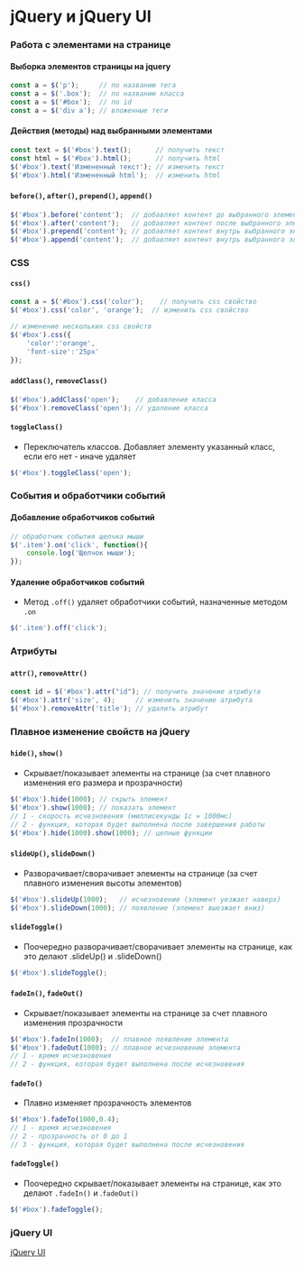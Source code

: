 # jQuery и jQuery UI

<!-- xxxxxxxxxxxxxxxxxxxxxxxxxxxxxxxxxxxxxxxxxxxxxxxxxxxxxxx -->
### Работа с элементами на странице
<!-- xxxxxxxxxxxxxxxxxxxxxxxxxxxxxxxxxxxxxxxxxxxxxxxxxxxxxxx -->

<!------------------------------------------------------------->
#### Выборка элементов страницы на jquery
<!------------------------------------------------------------->
```js
const a = $('p');     // по названию тега 
const a = $('.box');  // по названию класса
const a = $('#box');  // по id
const a = $('div a'); // вложенные теги
```

<!------------------------------------------------------------->
#### Действия (методы) над выбранными элементами
<!------------------------------------------------------------->
```js
const text = $('#box').text();      // получить текст
const html = $('#box').html();      // получить html
$('#box').text('Измененный текст'); // изменить текст
$('#box').html('Измененный html');  // изменить html
```

<!------------------------------------------------------------->
#### `before()`, `after()`, `prepend()`, `append()`
<!------------------------------------------------------------->
```js
$('#box').before('content');  // добавляет контент до выбранного элемента
$('#box').after('content');   // добавляет контент после выбранного элемента
$('#box').prepend('content'); // добавляет контент внутрь выбранного элемента до остального кода
$('#box').append('content');  // добавляет контент внутрь выбранного элемента после остального кода
```

<!-- xxxxxxxxxxxxxxxxxxxxxxxxxxxxxxxxxxxxxxxxxxxxxxxxxxxxxxx -->
### CSS
<!-- xxxxxxxxxxxxxxxxxxxxxxxxxxxxxxxxxxxxxxxxxxxxxxxxxxxxxxx -->

<!------------------------------------------------------------->
#### `css()`
<!------------------------------------------------------------->
```js
const a = $('#box').css('color');    // получить css свойство
$('#box').css('color', 'orange');  // изменить css свойство

// изменение нескольких css свойств
$('#box').css({
	'color':'orange', 
	'font-size':'25px'
}); 
```

<!------------------------------------------------------------->
#### `addClass()`, `removeClass()`
<!------------------------------------------------------------->
```js
$('#box').addClass('open');    // добавление класса
$('#box').removeClass('open'); // удаление класса
```

<!------------------------------------------------------------->
#### `toggleClass()`
<!------------------------------------------------------------->
- Переключатель классов. Добавляет элементу указанный класс, если его нет - иначе удаляет

```js
$('#box').toggleClass('open');
```

<!-- xxxxxxxxxxxxxxxxxxxxxxxxxxxxxxxxxxxxxxxxxxxxxxxxxxxxxxx -->
### События и обработчики событий
<!-- xxxxxxxxxxxxxxxxxxxxxxxxxxxxxxxxxxxxxxxxxxxxxxxxxxxxxxx -->

<!------------------------------------------------------------->
#### Добавление обработчиков событий
<!------------------------------------------------------------->
```js
// обработчик события щелчка мыши
$('.item').on('click', function(){
	console.log('Щелчок мыши'); 
});
```

<!------------------------------------------------------------->
#### Удаление обработчиков событий
<!------------------------------------------------------------->
- Метод `.off()` удаляет обработчики событий, назначенные методом `.on`


```js
$('.item').off('click');
```

<!-- xxxxxxxxxxxxxxxxxxxxxxxxxxxxxxxxxxxxxxxxxxxxxxxxxxxxxxx -->
### Атрибуты
<!-- xxxxxxxxxxxxxxxxxxxxxxxxxxxxxxxxxxxxxxxxxxxxxxxxxxxxxxx -->

<!------------------------------------------------------------->
#### `attr()`, `removeAttr()`
<!------------------------------------------------------------->
```js
const id = $('#box').attr("id"); // получить значение атрибута
$('#box').attr('size', 4);     // изменить значение атрибута
$('#box').removeAttr('title'); // удалить атрибут
```

<!-- xxxxxxxxxxxxxxxxxxxxxxxxxxxxxxxxxxxxxxxxxxxxxxxxxxxxxxx -->
### Плавное изменение свойств на jQuery
<!-- xxxxxxxxxxxxxxxxxxxxxxxxxxxxxxxxxxxxxxxxxxxxxxxxxxxxxxx -->

<!------------------------------------------------------------->
#### `hide()`, `show()`
<!------------------------------------------------------------->
- Скрывает/показывает элементы на странице (за счет плавного изменения его размера и прозрачности)

```js
$('#box').hide(1000); // скрыть элемент 
$('#box').show(1000); // показать элемент
// 1 - скорость исчезновения (миллисекунды 1с = 1000мс)
// 2 - функция, которая будет выполнена после завершения работы
$('#box').hide(1000).show(1000); // цепные функции
```

<!------------------------------------------------------------->
#### `slideUp()`, `slideDown()`
<!------------------------------------------------------------->
- Разворачивает/сворачивает элементы на странице (за счет плавного изменения высоты элементов)

```js
$('#box').slideUp(1000);   // исчезновение (элемент уезжает наверх)
$('#box').slideDown(1000); // появление (элемент выезжает вниз)
```

<!------------------------------------------------------------->
#### `slideToggle()`
<!------------------------------------------------------------->
- Поочередно разворачивает/сворачивает элементы на странице, как это делают .slideUp() и .slideDown()

```js
$('#box').slideToggle();
```

<!------------------------------------------------------------->
#### `fadeIn()`, `fadeOut()`
<!------------------------------------------------------------->
- Скрывает/показывает элементы на странице за счет плавного изменения прозрачности

```js
$('#box').fadeIn(1000);  // плавное появление элемента
$('#box').fadeOut(1000); // плавное исчезновение элемента
// 1 - время исчезновения
// 2 - функция, которая будет выполнена после исчезновения
```

<!------------------------------------------------------------->
#### `fadeTo()`
<!------------------------------------------------------------->
- Плавно изменяет прозрачность элементов

```js
$('#box').fadeTo(1000,0.4);
// 1 - время исчезновения
// 2 - прозрачность от 0 до 1
// 3 - функция, которая будет выполнена после исчезновения
```

<!------------------------------------------------------------->
#### `fadeToggle()`
<!------------------------------------------------------------->
- Поочередно скрывает/показывает элементы на странице, как это делают `.fadeIn()` и .`fadeOut()`

```js
$('#box').fadeToggle();
```

<!-- xxxxxxxxxxxxxxxxxxxxxxxxxxxxxxxxxxxxxxxxxxxxxxxxxxxxxxx -->
### jQuery UI
<!-- xxxxxxxxxxxxxxxxxxxxxxxxxxxxxxxxxxxxxxxxxxxxxxxxxxxxxxx -->

[jQuery UI](https://jqueryui.com/)

